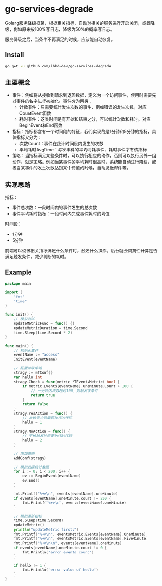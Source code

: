 # go-services-degrade

Golang服务降级框架，根据相关指标，自动对相关的服务进行开启关闭，或者降级，例如原来按100%写日志，降级为50%的概率写日志。

服务降级之后，当条件不再满足的时候，应该能自动恢复。

## Install 

```sh
go get -u github.com/ibbd-dev/go-services-degrade
```

## 主要概念

- 事件：例如将从接收到请求到返回数据，定义为一个访问事件，使用时需要先对事件的名字进行初始化。事件分为两类：
  - 计数事件：只需要统计发生次数的事件，例如错误的发生次数。对应CountEvent函数
  - 耗时事件：这类时间是有开始和结束之分，可以统计次数和耗时。对应BeginEvent和End函数
- 指标：指标都含有一个时间段的特征，我们实现的是1分钟和5分钟的指标，具体指标又分为：
  - 次数Count：事件在统计时间段内发生的次数
  - 平均耗时AvgTime：每次事件的平均消耗事件，耗时事件才有该指标
- 策略：当指标满足某些条件时，可以执行相应的动作，否则可以执行另外一组动作，就是策略。例如当某事件的平均耗时很高时，系统能自动进行降级，或者当某事件的发生次数达到某个阀值的时候，自动发送邮件等。

## 实现思路

指标：

- 事件总次数：一段时间内的事件发生的总次数
- 事件平均耗时指标：一段时间内完成事件耗时的均值

时间段：

- 1分钟
- 5分钟

前端可以设置相关指标满足什么条件时，触发什么操作。后台就会周期性计算是否满足触发条件，减少判断的耗时。

## Example

```go
package main

import (
	"fmt"
	"time"
)

func init() {
	// 模拟测试
	updateMetricFunc = func() {}
	updateMetricDuration = time.Second
	time.Sleep(time.Second * 2)
}

func main() {
	// 初始化事件
	eventName := "access"
	InitEvent(eventName)

	// 配置降级策略
	stragy := &TConf{}
	var hello int
	stragy.Check = func(metric *TEventsMetric) bool {
		if metric.Events[eventName].OneMinute.Count > 100 {
			// 一分钟内次数超过100，则触发该条件 
			return true
		}
		return false
	}
	stragy.YesAction = func() {
		// 被触发之后需要执行的代码
		hello = 1
	}
	stragy.NoAction = func() {
		// 不被触发时需要执行的代码
		hello = 2
	}

	// 增加策略
	AddConf(stragy)

	// 模拟数据统计数据
	for i := 0; i < 200; i++ {
		ev := BeginEvent(eventName)
		ev.End()
	}

	fmt.Printf("%+v\n", events[eventName].oneMinute)
	if events[eventName].oneMinute.count != 200 {
		fmt.Printf("%+v\n", events[eventName].oneMinute)
	}

	// 模拟更新指标
	time.Sleep(time.Second)
	updateMetric()
	println("updateMetric first:")
	fmt.Printf("%+v\n", eventsMetric.Events[eventName].OneMinute)
	fmt.Printf("%+v\n", eventsMetric.Events[eventName].FiveMinute)
	fmt.Printf("%+v\n\n", events[eventName].oneMinute)
	if events[eventName].oneMinute.count != 0 {
		fmt.Println("error events count")
	}

	if hello != 1 {
		fmt.Println("error value of hello")
	}
}
```



